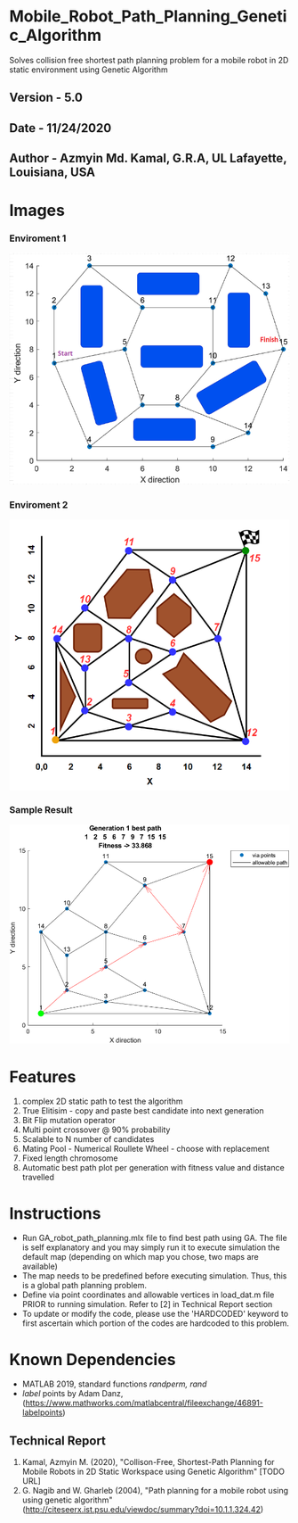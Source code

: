 # Mobile_Robot_Path_Planning_Genetic_Algorithm
Solves collision free shortest path planning problem for a mobile robot in 2D static environment using Genetic Algorithm

## Version - 5.0
## Date - 11/24/2020
## Author - Azmyin Md. Kamal, G.R.A, UL Lafayette, Louisiana, USA

# Images
### Enviroment 1
![](image/map1.png)
### Enviroment 2
![](image/map2.PNG)
### Sample Result
![](image/result_map_2.png)

# Features
1. complex 2D static path to test the algorithm
2. True Elitisim - copy and paste best candidate into next generation
2. Bit Flip mutation operator
3. Multi point crossover @ 90% probability
4. Scalable to N number of candidates
5. Mating Pool - Numerical Roullete Wheel - choose with replacement
5. Fixed length chromosome
6. Automatic best path plot per generation with fitness value and distance travelled

# Instructions
* Run GA_robot_path_planning.mlx file to find best path using GA. The file is self explanatory and you may simply run it to execute simulation the default map (depending on which map you chose, two maps are available)
* The map needs to be predefined before executing simulation. Thus, this is a global path planning problem.
* Define via point coordinates and allowable vertices in load_dat.m file PRIOR to running simulation. Refer to [2] in Technical Report section
* To update or modify the code, please use the 'HARDCODED' keyword to first ascertain which portion of the codes are hardcoded to this problem.

# Known Dependencies
* MATLAB 2019, standard functions *randperm, rand*
* *label* points by Adam Danz, (https://www.mathworks.com/matlabcentral/fileexchange/46891-labelpoints)

## Technical Report
1. Kamal, Azmyin M. (2020), "Collison-Free, Shortest-Path Planning for Mobile Robots in 2D Static Workspace using Genetic Algorithm" [TODO URL]
2. G. Nagib and W. Gharleb (2004), "Path planning for a mobile robot using using genetic algorithm" (http://citeseerx.ist.psu.edu/viewdoc/summary?doi=10.1.1.324.42)
